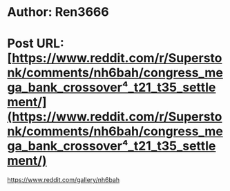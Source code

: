 # Author: Ren3666
# Post URL: [https://www.reddit.com/r/Superstonk/comments/nh6bah/congress_mega_bank_crossover⁴_t21_t35_settlement/](https://www.reddit.com/r/Superstonk/comments/nh6bah/congress_mega_bank_crossover⁴_t21_t35_settlement/)


https://www.reddit.com/gallery/nh6bah